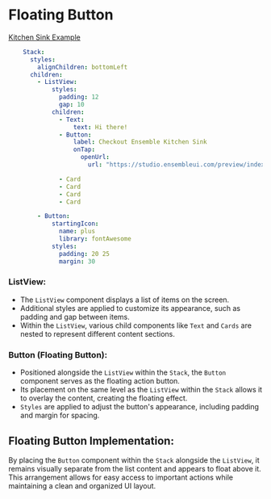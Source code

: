 # Floating Button

[Kitchen Sink Example](https://studio.ensembleui.com/app/YQGEapU8rrEfhTJJLzz8/screen/Vz7SuvSTF8i5no7jKXGx)

```yaml
    Stack:
      styles:
        alignChildren: bottomLeft
      children:
        - ListView:
            styles:
              padding: 12
              gap: 10
            children:
              - Text:
                  text: Hi there!
              - Button:
                  label: Checkout Ensemble Kitchen Sink
                  onTap:
                    openUrl:
                      url: "https://studio.ensembleui.com/preview/index.html?appId=e24402cb-75e2-404c-866c-29e6c3dd7992"

              - Card
              - Card
              - Card
              - Card

        - Button:
            startingIcon:
              name: plus
              library: fontAwesome
            styles:
              padding: 20 25
              margin: 30
```

### ListView:
- The `ListView` component displays a list of items on the screen.
- Additional styles are applied to customize its appearance, such as padding and gap between items.
- Within the `ListView`, various child components like `Text` and `Cards` are nested to represent different content sections.

### Button (Floating Button):
- Positioned alongside the `ListView` within the `Stack`, the `Button` component serves as the floating action button.
- Its placement on the same level as the `ListView` within the `Stack` allows it to overlay the content, creating the floating effect.
- `Styles` are applied to adjust the button's appearance, including padding and margin for spacing.

## Floating Button Implementation:
By placing the `Button` component within the `Stack` alongside the `ListView`, it remains visually separate from the list content and appears to float above it. This arrangement allows for easy access to important actions while maintaining a clean and organized UI layout.